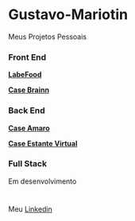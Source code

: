 # Gustavo-Mariotin
Meus Projetos Pessoais 

### Front End
**[LabeFood](https://github.com/Mariotin/LabeFood)**

**[Case Brainn](https://github.com/future4code/ailton-Gustavo-Moreira/pull/71)**

### Back End
**[Case Amaro](https://github.com/future4code/ailton-Gustavo-Moreira/pull/70)**

**[Case Estante Virtual](https://github.com/future4code/ailton-Gustavo-Moreira/pull/72)**

### Full Stack
Em desenvolvimento

#
Meu [Linkedin](https://www.linkedin.com/in/gustavo-mariotin-0438b75a/)
